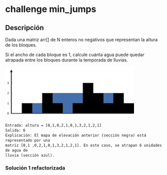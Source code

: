 # challenge min_jumps
## Descripción
Dada una matriz arr[]  de N enteros no negativos que representan la altura de los bloques. 

Si el ancho de cada bloque es 1, calcule cuánta agua puede quedar atrapada entre los bloques durante la temporada de lluvias.

![image info](./rainwatertrap.png)

    Entrada: altura = [0,1,0,2,1,0,1,3,2,1,2,1]
    Salida: 6
    Explicación: El mapa de elevación anterior (sección negra) está representado por una
    matriz [0,1 ,0,2,1,0,1,3,2,1,2,1]. En este caso, se atrapan 6 unidades de agua de
    lluvia (sección azul).

### Solución 1 refactorizada
